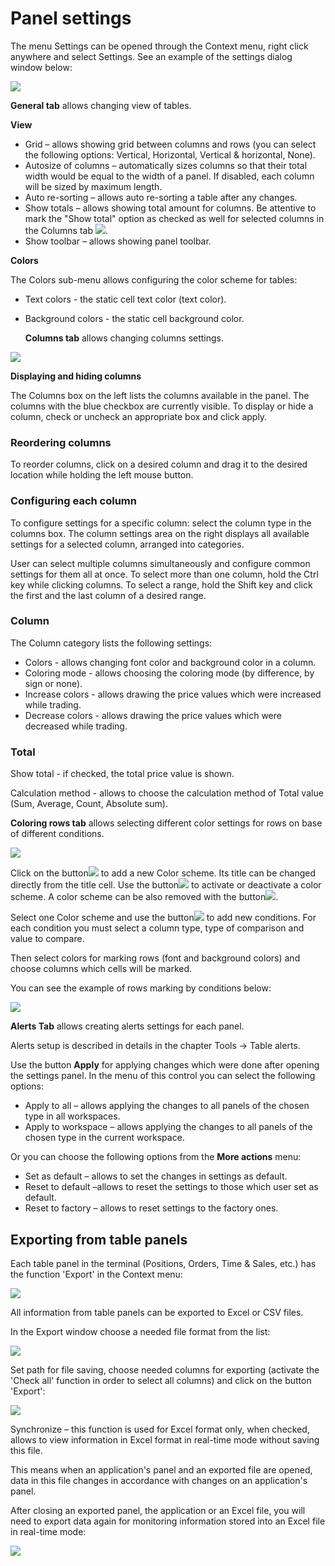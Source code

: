 # Panel settings

The menu Settings can be opened through the Context menu, right click anywhere and select Settings. See an example of the settings dialog window below:

![](../../.gitbook/assets/1-1.png)

**General tab** allows changing view of tables.

**View**

* Grid – allows showing grid between columns and rows \(you can select the following options: Vertical, Horizontal, Vertical & horizontal, None\).
* Autosize of columns – automatically sizes columns so that their total width would be equal to the width of a panel. If disabled, each column will be sized by maximum length.
* Auto re-sorting – allows auto re-sorting a table after any changes.
* Show totals – allows showing total amount for columns. Be attentive to mark the "Show total" option as checked as well for selected columns in the Columns tab ![](../../.gitbook/assets/2-31.png).
* Show toolbar – allows showing panel toolbar.

**Colors**

The Colors sub-menu allows configuring the color scheme for tables:

* Text colors - the static cell text color \(text color\).
* Background colors - the static cell background color.

  **Columns tab** allows changing columns settings.

![](../../.gitbook/assets/3-16.png)

**Displaying and hiding columns**

The Columns box on the left lists the columns available in the panel. The columns with the blue checkbox are currently visible. To display or hide a column, check or uncheck an appropriate box and click apply.

### **Reordering columns**

To reorder columns, click on a desired column and drag it to the desired location while holding the left mouse button.

### **Configuring each column**

To configure settings for a specific column: select the column type in the columns box. The column settings area on the right displays all available settings for a selected column, arranged into categories.

User can select multiple columns simultaneously and configure common settings for them all at once. To select more than one column, hold the Ctrl key while clicking columns. To select a range, hold the Shift key and click the first and the last column of a desired range.

### **Column**

The Column category lists the following settings:

* Colors - allows changing font color and background color in a column.
* Coloring mode - allows choosing the coloring mode \(by difference, by sign or none\).
* Increase colors - allows drawing the price values which were increased while trading.
* Decrease colors - allows drawing the price values which were decreased while trading.

### **Total**

Show total - if checked, the total price value is shown.

Calculation method - allows to choose the calculation method of Total value \(Sum, Average, Count, Absolute sum\).

**Coloring rows tab** allows selecting different color settings for rows on base of different conditions.

![](../../.gitbook/assets/colors-1.png)

Click on the button![](../../.gitbook/assets/5-25.png) to add a new Color scheme. Its title can be changed directly from the title cell. Use the button![](../../.gitbook/assets/6-20.png) to activate or deactivate a color scheme. A color scheme can be also removed with the button![](../../.gitbook/assets/7-20.png).

Select one Color scheme and use the button![](../../.gitbook/assets/8-3.png) to add new conditions. For each condition you must select a column type, type of comparison and value to compare.

Then select colors for marking rows \(font and background colors\) and choose columns which cells will be marked.

You can see the example of rows marking by conditions below:

![](../../.gitbook/assets/11-5.png)

**Alerts Tab** allows creating alerts settings for each panel.

Alerts setup is described in details in the chapter Tools -&gt; Table alerts.

Use the button **Apply** for applying changes which were done after opening the settings panel. In the menu of this control you can select the following options:

* Apply to all – allows applying the changes to all panels of the chosen type in all workspaces.
* Apply to workspace – allows applying the changes to all panels of the chosen type in the current workspace.

Or you can choose the following options from the **More actions** menu:

* Set as default – allows to set the changes in settings as default.
* Reset to default –allows to reset the settings to those which user set as default.
* Reset to factory – allows to reset settings to the factory ones.

## Exporting from table panels

Each table panel in the terminal \(Positions, Orders, Time & Sales, etc.\) has the function 'Export' in the Context menu:

![](../../.gitbook/assets/12-2.png)

All information from table panels can be exported to Excel or CSV files.

In the Export window choose a needed file format from the list:

![](../../.gitbook/assets/13-2.png)

Set path for file saving, choose needed columns for exporting \(activate the 'Check all' function in order to select all columns\) and click on the button 'Export':

![](../../.gitbook/assets/14-4.png)

Synchronize – this function is used for Excel format only, when checked, allows to view information in Excel format in real-time mode without saving this file.

This means when an application's panel and an exported file are opened, data in this file changes in accordance with changes on an application's panel.

After closing an exported panel, the application or an Excel file, you will need to export data again for monitoring information stored into an Excel file in real-time mode:

![](../../.gitbook/assets/15.png)

